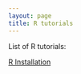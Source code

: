 ```yaml
---
layout: page
title: R tutorials 
---
```

List of R tutorials: 

[R Installation](https://hueywoonlee.github.io/pages/R_installation/)
